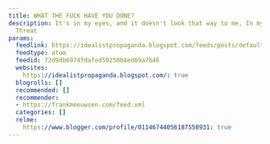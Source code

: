 ```yaml
---
title: WHAT THE FUCK HAVE YOU DONE?
description: It's in my eyes, and it doesn't look that way to me, In my eyes. - Minor
  Threat
params:
  feedlink: https://idealistpropaganda.blogspot.com/feeds/posts/default
  feedtype: atom
  feedid: 72d9db6974fdafed59258b4ed89a7b46
  websites:
    https://idealistpropaganda.blogspot.com/: true
  blogrolls: []
  recommended: []
  recommender:
  - https://frankmeeuwsen.com/feed.xml
  categories: []
  relme:
    https://www.blogger.com/profile/01146744056187558931: true
---
```

